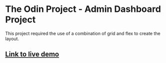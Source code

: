 # The Odin Project - Admin Dashboard Project

This project required the use of a combination of grid and flex to create the layout.

## [Link to live demo](https://03tb.github.io/admin-dashboard/) ##


